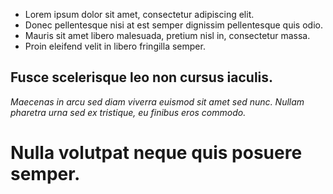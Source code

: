 * Lorem ipsum dolor sit amet, consectetur adipiscing elit.
* Donec pellentesque nisi at est semper dignissim pellentesque quis odio.
* Mauris sit amet libero malesuada, pretium nisl in, consectetur massa.
* Proin eleifend velit in libero fringilla semper.

## Fusce scelerisque leo non cursus iaculis.
_Maecenas in arcu sed diam viverra euismod sit amet sed nunc._
_Nullam pharetra urna sed ex tristique, eu finibus eros commodo._
# Nulla volutpat neque quis posuere semper.
